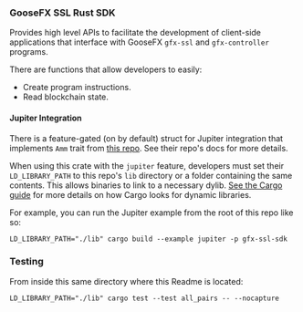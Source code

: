 ### GooseFX SSL Rust SDK

Provides high level APIs to facilitate the development of
client-side applications that interface with GooseFX `gfx-ssl` and `gfx-controller` programs.

There are functions that allow developers to easily:
- Create program instructions.
- Read blockchain state.

#### Jupiter Integration
There is a feature-gated (on by default) struct for Jupiter integration
that implements `Amm` trait from [this repo](https://github.com/jup-ag/rust-amm-implementation).
See their repo's docs for more details.

When using this crate with the `jupiter` feature,
developers must set their `LD_LIBRARY_PATH` to this repo's `lib` directory
or a folder containing the same contents.
This allows binaries to link to a necessary dylib.
[See the Cargo guide](https://doc.rust-lang.org/cargo/reference/environment-variables.html#dynamic-library-paths) for more details on how Cargo looks for dynamic libraries.

For example, you can run the Jupiter example from the root of this repo like so:
```commandline
LD_LIBRARY_PATH="./lib" cargo build --example jupiter -p gfx-ssl-sdk
```

### Testing
From inside this same directory where this Readme is located:
```
LD_LIBRARY_PATH="./lib" cargo test --test all_pairs -- --nocapture
```
